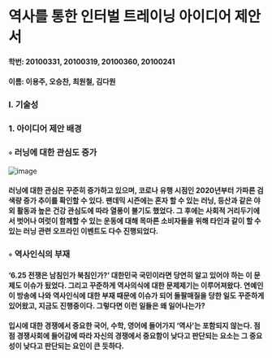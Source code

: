 # 역사를 통한 인터벌 트레이닝 아이디어 제안서  

#### 학번: 20100331, 20100319, 20100360, 20100241
#### 이름: 이용주, 오승찬, 최원철, 김다원


### Ⅰ. 기술성 


  ### 1. 아이디어 제안 배경

  ### ◦ 러닝에 대한 관심도 증가


![image](https://github.com/user-attachments/assets/276b7d2a-9119-4f2e-879b-23caedec5d76)  

  #### 러닝에 대한 관심은 꾸준히 증가하고 있으며, 코로나 유행 시점인 2020년부터 가파른 검색량 증가 추이를 확인할 수 있다. 팬데믹 시즌에는 혼자 할 수 있는 러닝, 등산과 같은 야외 활동과 높은 건강 관심도에 따라 열풍이 불기도 했었다. 그 후에는 사회적 거리두기에서 벗어나 여럿이 함께할 수 있는 운동에 대해 목마른 소비자들을 위해 타인과 같이 할 수 있는 러닝 관련 오프라인 이벤트도 다수 진행되었다. 


  ### ◦ 역사인식의 부재

  #### ‘6.25 전쟁은 남침인가 북침인가?’ 대한민국 국민이라면 당연히 알고 있어야 하는 이 문제도 이슈가 됬었다. 그리고 꾸준하게 역사의식에 대한 문제제기는 이루어져왔다. 연예인이 방송에 나와 역사인식에 대한 부재 때문에 이슈가 되어 돌팔매질을 당한 일도 꾸준하게 있어왔고, 지금도 진행중이다. 그렇다면 이런 일들은 왜 일어나는가?

  #### 입시에 대한 경쟁에서 중요한 국어, 수학, 영어에 들어가지 ‘역사’는 포함되지 않는다. 점점 경쟁사회에 들어감에 따라 자신의 경쟁에서 중요함이 낮다고 판단되는 요소는 그 중요성이 낮다고 판단되는 요인이 큰 듯하다.

 


